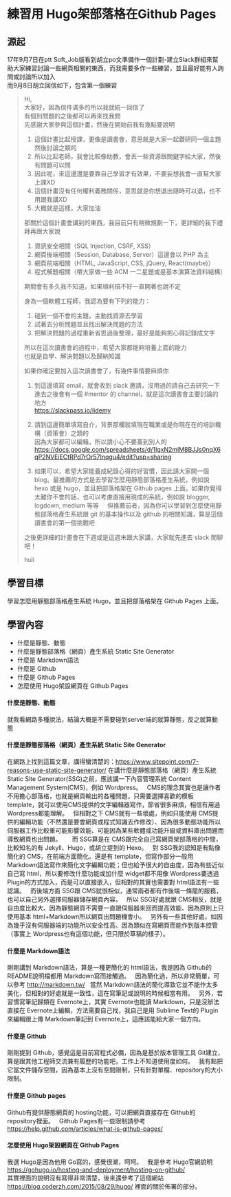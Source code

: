 # 練習用 Hugo架部落格在Github Pages
## 源起
17年9月7日在ptt Soft_Job版看到胡立po文準備作一個計劃-建立Slack群組來幫助大家練習討論一些網頁相關的東西，而我需要多作一些練習，並且最好能有人詢問或討論所以加入  
而9月8日胡立回信如下，包含第一個練習
>Hi,  
>大家好，因為信件滿多的所以我就統一回信了  
>有個別問題的之後都可以再來找我問  
>先感謝大家參與這個計畫，然後在開始前我有幾點要說明  
>  
> 1. 這個計畫比起授課，更像是讀書會，意思就是大家一起鑽研同一個主題然後討論之類的  
>2. 所以比起老師，我會比較像助教，會丟一些資源跟關鍵字給大家，然後有問題可以問  
>3. 因此呢，來這邊還是要靠自己學習才有效果，不要妄想我會一直幫大家上課XD  
>4. 這個計畫沒有任何權利義務關係，意思就是你想退出隨時可以退，也不用跟我講XD  
>5. 大概就是這樣，大家加油  
>  
>那關於這個計畫會講到的東西，我目前只有稍微規劃一下，更詳細的我下禮拜再跟大家說  
>1. 資訊安全相關（SQL Injection, CSRF, XSS）  
>2. 網頁後端相關（Session, Database, Server）這邊會以 PHP 為主  
>3. 網頁前端相關（HTML, JavaScript, CSS, jQuery, React(maybe)）  
>4. 程式解題相關（帶大家做一些 ACM 一二星題或是基本演算法資料結構）  
>  
>期間會有多久我不知道，如果順利搞不好一直開著也說不定  
>  
>身為一個軟體工程師，我認為要有下列的能力：  
>1. 碰到一個不會的主題，主動找資源去學習  
>2. 試著去分析問題並且找出解決問題的方法  
>3. 把解決問題的過程重新省思過後整理，最好是能夠把心得記錄成文字  
>  
>所以在這次讀書會的過程中，希望大家都能夠培養上面的能力  
>也就是自學、解決問題以及歸納知識  
>  
>如果你確定要加入這次讀書會了，有幾件事情要麻煩你  
>1. 到這邊填寫 email，就會收到 slack 邀請，沒用過的請自己去研究一下  
>進去之後會有一個 #mentor 的 channel，就是這次讀書會主要討論的地方  
>https://slackpass.io/lidemy  
>  
>2. 請到這邊簡單填寫自介，背景那欄就填現在職業或是你現在在的培訓機構（資策會）之類的  
>因為大家都可以編輯，所以請小心不要蓋到別人的  
>https://docs.google.com/spreadsheets/d/1IgxN2mlM8BJJs0nqX6qP2NVEiECtRPd7rOr57Inqgu4/edit?usp=sharing  
>  
>3. 如果可以，希望大家能養成紀錄心得的好習慣，因此請大家開一個 blog。最推薦的方式是去學習怎麼用靜態部落格產生系統，例如說 hexo 或是 hugo，並且把部落格架在 Github pages 上面。如果你覺得太難你不會的話，也可以考慮直接用現成的系統，例如說 blogger, logdown, medium 等等  
>  
>但推薦前者，因為你可以學習到怎麼使用靜態部落格產生系統跟 git 的基本操作以及 github 的相關知識，算是這個讀書會的第一個挑戰吧  
>  
>之後更詳細的計畫會在下週或是這週末跟大家講，大家就先進去 slack 閒聊吧！  
>  
>huli  
## 學習目標
學習怎麼用靜態部落格產生系統 Hugo，並且把部落格架在 Github Pages 上面。  
## 學習內容
* 什麼是靜態、動態
* 什麼是靜態部落格（網頁）產生系統 Static Site Generator
* 什麼是 Markdown語法
* 什麼是 Github
* 什麼是 Github Pages
* 怎麼使用 Hugo架設網頁在 Github Pages

#### 什麼是靜態、動態
就我看網路多種說法，結論大概是不需要碰到server端的就算靜態，反之就算動態  
#### 什麼是靜態部落格（網頁）產生系統 Static Site Generator
在網路上找到這篇文章，講得蠻清楚的：https://www.sitepoint.com/7-reasons-use-static-site-generator/
在講什麼是靜態部落格（網頁）產生系統 Static Site Generator(SSG)之前，應該講一下內容管理系統 Content Management System(CMS)，例如 Wordpress。  
CMS的理念其實也是讓作者不用擔心部落格，也就是網頁輸出的各種問題，只需要選擇喜歡的模板template，就可以使用CMS提供的文字編輯器寫作，節省很多麻煩，相信有用過 Wordpress都能理解。  
但相對之下 CMS就有一些壞處，例如只能使用 CMS提供的編輯功能（不然還是要會網頁或程式知識去作修改）、因為很多動態功能所以伺服器工作比較重可能影響效能、可能因為某些軟體或功能升級或資料庫出問題而導致網頁也出問題。　　
而 SSG算是在 CMS跟完全自己寫網頁架部落格的中間，比較知名的有 Jekyll、Hugo，或胡立提到的 Hexo。  
對 SSG我的認知是有點像簡化的 CMS，在前端方面簡化。還是有 template，但寫作部分一般用 Markdown語法寫作來簡化文字編輯功能；但也給予很大的自由度，因為有些近似自己寫 html，所以要修改什麼功能或加什麼 widget都不用像 Wordpress要透過 Plugin的方式加入，而是可以直接嵌入，但相對的其實也需要對 html語法有一些認識。  
而後端方面 SSG跟 CMS就很相似，通常兩者都有作後端一條龍的服務，也可以自己另外選擇伺服器儲存網頁內容。  
所以 SSG好處就跟 CMS相反，就是自由度比較大、因為靜態網頁不需要一直跟伺服器來回而提高效能、因為原則上只使用基本 html+Markdown所以網頁出問題機會小。  
另外有一些其他好處，如因為幾乎沒有伺服器端的功能所以安全性高、因為類似在寫網頁而能作到版本控管（事實上 Wordpress也有這個功能，但只限於草稿的樣子）。
#### 什麼是 Markdown語法
剛剛講到 Markdown語法，算是一種更簡化的 html語法，我是因為 Github的 README說明檔都用 Markdown寫而接觸過。  
因為簡化過，所以非常簡單，可以參考 http://markdown.tw/  
當然 Markdown語法的簡化導致它並不能作太多美化，但相對的好處就是一致性，這在寫筆記或說明的時候相當有用。  
另外，若習慣寫筆記歸類在 Evernote上，其實 Evernote也能讀 Markdown，只是沒辦法直接在 Evernote上編輯，方法需要自己找，我自己是用 Sublime Text的 Plugin來編輯跟上傳 Markdown筆記到 Evernote上，這應該能給大家一個方向。
#### 什麼是 Github
剛剛提到 Github，感覺這是目前寫程式必備，因為是基於版本管理工具 Git建立，算是跟其他工程師交流兼有履歷的功能吧，工作上不知道使用度如何。  
我有點把它當文件儲存空間，因為基本上沒有空間限制，只有針對單檔、repository的大小限制。  
#### 什麼是 Github pages
Github有提供靜態網頁的 hosting功能，可以把網頁直接存在 Github的 repository裡面。  
Github Pages有一些限制請參考 https://help.github.com/articles/what-is-github-pages/
#### 怎麼使用 Hugo架設網頁在 Github Pages
我選 Hugo是因為他用 Go寫的，感覺很潮，呵呵。  
我是參考 Hugo官網說明 https://gohugo.io/hosting-and-deployment/hosting-on-github/  
其實裡面的說明沒有寫得非常清楚，後來還參考了這個網站 https://blog.coderzh.com/2015/08/29/hugo/ 裡面的關於佈署的部分。  
